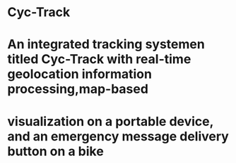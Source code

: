 # Cyc-Track
# An integrated tracking systemen titled Cyc-Track with real-time geolocation information processing,map-based
# visualization on a portable device, and an emergency message delivery button on a bike
